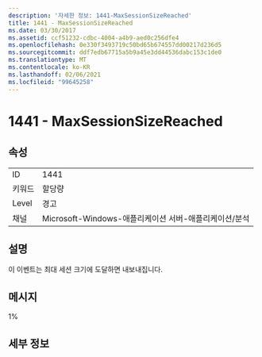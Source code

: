 ```yaml
---
description: '자세한 정보: 1441-MaxSessionSizeReached'
title: 1441 - MaxSessionSizeReached
ms.date: 03/30/2017
ms.assetid: ccf51232-cdbc-4004-a4b9-aed0c256dfe4
ms.openlocfilehash: 0e330f3493719c50bd65b674557dd00217d236d5
ms.sourcegitcommit: ddf7edb67715a5b9a45e3dd44536dabc153c1de0
ms.translationtype: MT
ms.contentlocale: ko-KR
ms.lasthandoff: 02/06/2021
ms.locfileid: "99645258"
---
```

# <a name="1441---maxsessionsizereached"></a>1441 - MaxSessionSizeReached

## <a name="properties"></a>속성  
  
|||  
|-|-|  
|ID|1441|  
|키워드|할당량|  
|Level|경고|  
|채널|Microsoft-Windows-애플리케이션 서버-애플리케이션/분석|  
  
## <a name="description"></a>설명  

 이 이벤트는 최대 세션 크기에 도달하면 내보내집니다.  
  
## <a name="message"></a>메시지  

 1%  
  
## <a name="details"></a>세부 정보
